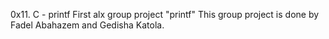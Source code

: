 0x11. C - printf
First alx group project "printf"
This group project is done by  Fadel Abahazem and Gedisha Katola.
